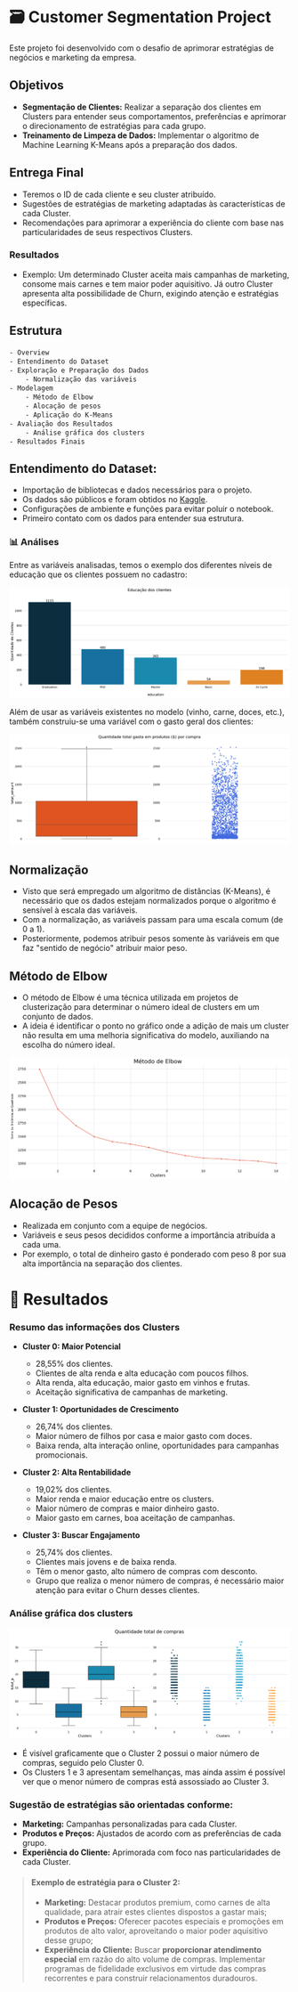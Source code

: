 # 🗃️ Customer Segmentation Project

Este projeto foi desenvolvido com o desafio de aprimorar estratégias de negócios e marketing da empresa.

## Objetivos
- **Segmentação de Clientes:** Realizar a separação dos clientes em Clusters para entender seus comportamentos, preferências e aprimorar o direcionamento de estratégias para cada grupo.
- **Treinamento de Limpeza de Dados:** Implementar o algoritmo de Machine Learning K-Means após a preparação dos dados.

## Entrega Final
- Teremos o ID de cada cliente e seu cluster atribuído.
- Sugestões de estratégias de marketing adaptadas às características de cada Cluster.
- Recomendações para aprimorar a experiência do cliente com base nas particularidades de seus respectivos Clusters.

### Resultados
- Exemplo: Um determinado Cluster aceita mais campanhas de marketing, consome mais carnes e tem maior poder aquisitivo. Já outro Cluster apresenta alta possibilidade de Churn, exigindo atenção e estratégias específicas.

## Estrutura

    - Overview
    - Entendimento do Dataset
    - Exploração e Preparação dos Dados
        - Normalização das variáveis
    - Modelagem
        - Método de Elbow
        - Alocação de pesos
        - Aplicação do K-Means
    - Avaliação dos Resultados
        - Análise gráfica dos clusters
    - Resultados Finais

## Entendimento do Dataset:

- Importação de bibliotecas e dados necessários para o projeto.
- Os dados são públicos e foram obtidos no [Kaggle](https://www.kaggle.com/datasets/imakash3011/customer-personality-analysis).
- Configurações de ambiente e funções para evitar poluir o notebook.
- Primeiro contato com os dados para entender sua estrutura.

### 📊 Análises 
Entre as variáveis analisadas, temos o exemplo dos diferentes níveis de educação que os clientes possuem no cadastro:

![education](https://github.com/caiocasagrande/mkt_campaign_clustering/blob/main/images/education.png)

Além de usar as variáveis existentes no modelo (vinho, carne, doces, etc.), também construiu-se uma variável com o gasto geral dos clientes:

![quantidade_dinheiro_por_compra](https://github.com/caiocasagrande/mkt_campaign_clustering/blob/main/images/quantidade_dinheiro_por_compra.png)

## Normalização

- Visto que será empregado um algoritmo de distâncias (K-Means), é necessário que os dados estejam normalizados porque o algoritmo é sensível à escala das variáveis.
- Com a normalização, as variáveis passam para uma escala comum (de 0 a 1).
- Posteriormente, podemos atribuir pesos somente às variáveis em que faz "sentido de negócio" atribuir maior peso.

## Método de Elbow

- O método de Elbow é uma técnica utilizada em projetos de clusterização para determinar o número ideal de clusters em um conjunto de dados.
- A ideia é identificar o ponto no gráfico onde a adição de mais um cluster não resulta em uma melhoria significativa do modelo, auxiliando na escolha do número ideal.

![metodo_de_elbow](https://github.com/caiocasagrande/mkt_campaign_clustering/blob/main/images/metodo_elbow.png)

## Alocação de Pesos

- Realizada em conjunto com a equipe de negócios.
- Variáveis e seus pesos decididos conforme a importância atribuída a cada uma.
- Por exemplo, o total de dinheiro gasto é ponderado com peso 8 por sua alta importância na separação dos clientes.

# 🎯 Resultados

### Resumo das informações dos Clusters
- **Cluster 0: Maior Potencial**
  - 28,55% dos clientes.
  - Clientes de alta renda e alta educação com poucos filhos.
  - Alta renda, alta educação, maior gasto em vinhos e frutas.
  - Aceitação significativa de campanhas de marketing.

- **Cluster 1: Oportunidades de Crescimento**
  - 26,74% dos clientes.
  - Maior número de filhos por casa e maior gasto com doces.
  - Baixa renda, alta interação online, oportunidades para campanhas promocionais.

- **Cluster 2: Alta Rentabilidade**
  - 19,02% dos clientes.
  - Maior renda e maior educação entre os clusters.
  - Maior número de compras e maior dinheiro gasto.
  - Maior gasto em carnes, boa aceitação de campanhas.

- **Cluster 3: Buscar Engajamento**
  - 25,74% dos clientes.
  - Clientes mais jovens e de baixa renda.
  - Têm o menor gasto, alto número de compras com desconto.
  - Grupo que realiza o menor número de compras, é necessário maior atenção para evitar o Churn desses clientes.
 
### Análise gráfica dos clusters

![quantidade_de_compras_por_cluster](https://github.com/caiocasagrande/mkt_campaign_clustering/blob/main/images/quantidade_de_compras_por_cluster.png)

- É visível graficamente que o Cluster 2 possui o maior número de compras, seguido pelo Cluster 0.
- Os Clusters 1 e 3 apresentam semelhanças, mas ainda assim é possível ver que o menor número de compras está assossiado ao Cluster 3.
 
### **Sugestão de estratégias são orientadas conforme:**
  - **Marketing:** Campanhas personalizadas para cada Cluster.
  - **Produtos e Preços:** Ajustados de acordo com as preferências de cada grupo.
  - **Experiência do Cliente:** Aprimorada com foco nas particularidades de cada Cluster.

  > #### Exemplo de **estratégia** para o Cluster 2:
  > - **Marketing:** Destacar produtos premium, como carnes de alta qualidade, para atrair estes clientes dispostos a gastar mais;
  > - **Produtos e Preços:** Oferecer pacotes especiais e promoções em produtos de alto valor, aproveitando o maior poder aquisitivo desse grupo;
  > - **Experiência do Cliente:** Buscar **proporcionar atendimento especial** em razão do alto volume de compras. Implementar programas de fidelidade exclusivos em virtude das compras recorrentes e para construir relacionamentos duradouros.
